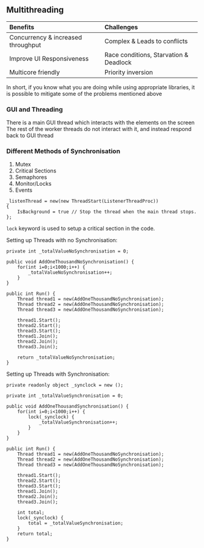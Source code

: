 ## Multithreading

| Benefits | Challenges |
| :----    | :----      |
| Concurrency & increased throughput | Complex & Leads to conflicts |
| Improve UI Responsiveness | Race conditions, Starvation & Deadlock |
| Multicore friendly | Priority inversion |

In short, if you know what you are doing while using appropriate libraries, it is possible to mitigate some of the problems mentioned above

### GUI and Threading

There is a main GUI thread which interacts with the elements on the screen
The rest of the worker threads do not interact with it, and instead respond back to GUI thread

### Different Methods of Synchronisation
<ol>
    <li>Mutex</li>
    <li>Critical Sections</li>
    <li>Semaphores</li>
    <li>Monitor/Locks</li>
    <li>Events</li>
</ol>


```
_listenThread = new(new ThreadStart(ListenerThreadProc))
{
    IsBackground = true // Stop the thread when the main thread stops.
};
```

```lock``` keyword is used to setup a critical section in the code.

Setting up Threads with no Synchronisation:
```
private int _totalValueNoSynchronisation = 0;

public void AddOneThousandNoSynchronisation() {
    for(int i=0;i<1000;i++) {
        _totalValueNoSynchronisation++;
    }    
}

public int Run() {
    Thread thread1 = new(AddOneThousandNoSynchronisation);
    Thread thread2 = new(AddOneThousandNoSynchronisation);
    Thread thread3 = new(AddOneThousandNoSynchronisation);

    thread1.Start();
    thread2.Start();
    thread3.Start();
    thread1.Join();
    thread2.Join();
    thread3.Join();

    return _totalValueNoSynchronisation;
}
```

Setting up Threads with Synchronisation:
```
private readonly object _synclock = new ();

private int _totalValueSynchronisation = 0;

public void AddOneThousandSynchronisation() {
    for(int i=0;i<1000;i++) {
        lock(_synclock) {
            _totalValueSynchronisation++;
        }
    }
}

public int Run() {
    Thread thread1 = new(AddOneThousandNoSynchronisation);
    Thread thread2 = new(AddOneThousandNoSynchronisation);
    Thread thread3 = new(AddOneThousandNoSynchronisation);

    thread1.Start();
    thread2.Start();
    thread3.Start();
    thread1.Join();
    thread2.Join();
    thread3.Join();

    int total;
    lock(_synclock) {
        total = _totalValueSynchronisation;
    }
    return total;    
}
```
